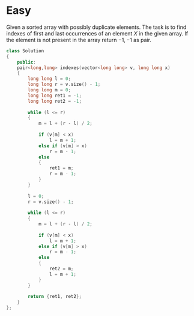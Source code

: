 # Easy

Given a sorted array with possibly duplicate elements. The task is to find indexes of first and last occurrences of an element $X$ in the given array. If the element is not present in the array return ${-1,-1}$ as pair.

```cpp
class Solution
{
    public:
    pair<long,long> indexes(vector<long long> v, long long x)
    {
        long long l = 0;
        long long r = v.size() - 1;
        long long m = 0;
        long long ret1 = -1;
        long long ret2 = -1;
        
        while (l <= r)
        {
            m = l + (r - l) / 2;
            
            if (v[m] < x)
                l = m + 1;
            else if (v[m] > x)
                r = m - 1; 
            else
            {
                ret1 = m;
                r = m - 1;
            }
        }
        
        l = 0;
        r = v.size() - 1;
        
        while (l <= r)
        {
            m = l + (r - l) / 2;
            
            if (v[m] < x)
                l = m + 1;
            else if (v[m] > x)
                r = m - 1;
            else
            {
                ret2 = m;
                l = m + 1;
            }
        }
        
        return {ret1, ret2};
    }
};
```
